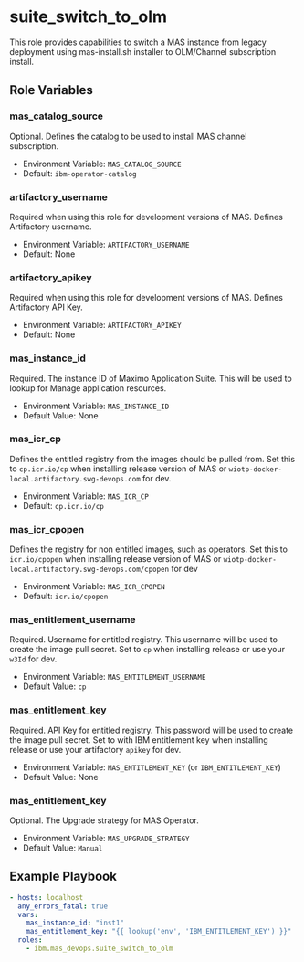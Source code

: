 suite_switch_to_olm
=============
This role provides capabilities to switch a MAS instance from legacy deployment using mas-install.sh installer to OLM/Channel subscription install.

Role Variables
--------------
### mas_catalog_source 
Optional. Defines the catalog to be used to install MAS channel subscription.

- Environment Variable: `MAS_CATALOG_SOURCE`
- Default: `ibm-operator-catalog`

### artifactory_username
Required when using this role for development versions of MAS. Defines Artifactory username.

- Environment Variable: `ARTIFACTORY_USERNAME`
- Default: None

### artifactory_apikey
Required when using this role for development versions of MAS. Defines Artifactory API Key.

- Environment Variable: `ARTIFACTORY_APIKEY`
- Default: None

### mas_instance_id
Required. The instance ID of Maximo Application Suite. This will be used to lookup for Manage application resources.

- Environment Variable: `MAS_INSTANCE_ID`
- Default Value: None

### mas_icr_cp
Defines the entitled registry from the images should be pulled from. Set this to `cp.icr.io/cp` when installing release version of MAS or `wiotp-docker-local.artifactory.swg-devops.com` for dev.

- Environment Variable: `MAS_ICR_CP`
- Default: `cp.icr.io/cp`

### mas_icr_cpopen
Defines the registry for non entitled images, such as operators. Set this to `icr.io/cpopen` when installing release version of MAS or `wiotp-docker-local.artifactory.swg-devops.com/cpopen` for dev

- Environment Variable: `MAS_ICR_CPOPEN`
- Default: `icr.io/cpopen`

### mas_entitlement_username
Required. Username for entitled registry. This username will be used to create the image pull secret. Set to `cp` when installing release or use your `w3Id` for dev.

- Environment Variable: `MAS_ENTITLEMENT_USERNAME`
- Default Value: `cp`

### mas_entitlement_key
Required. API Key for entitled registry. This password will be used to create the image pull secret. Set to with IBM entitlement key when installing release or use your artifactory `apikey` for dev.

- Environment Variable: `MAS_ENTITLEMENT_KEY` (or `IBM_ENTITLEMENT_KEY`)
- Default Value: None

### mas_entitlement_key
Optional. The Upgrade strategy for MAS Operator.

- Environment Variable: `MAS_UPGRADE_STRATEGY`
- Default Value: `Manual`

Example Playbook
----------------

```yaml
- hosts: localhost
  any_errors_fatal: true
  vars:
    mas_instance_id: "inst1"
    mas_entitlement_key: "{{ lookup('env', 'IBM_ENTITLEMENT_KEY') }}"
  roles:
    - ibm.mas_devops.suite_switch_to_olm
```
